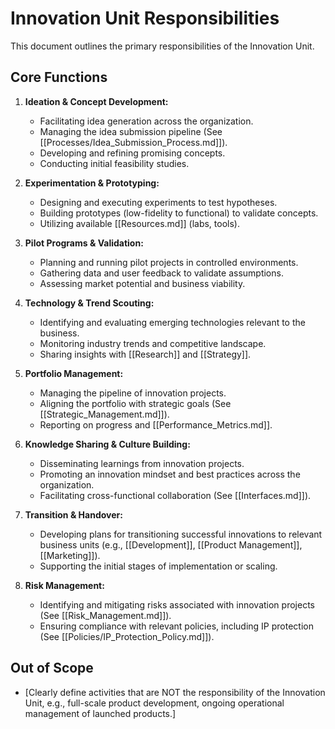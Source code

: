 # Innovation Unit Responsibilities

This document outlines the primary responsibilities of the Innovation Unit.

## Core Functions

1.  **Ideation & Concept Development:**
    *   Facilitating idea generation across the organization.
    *   Managing the idea submission pipeline (See [[Processes/Idea_Submission_Process.md]]).
    *   Developing and refining promising concepts.
    *   Conducting initial feasibility studies.

2.  **Experimentation & Prototyping:**
    *   Designing and executing experiments to test hypotheses.
    *   Building prototypes (low-fidelity to functional) to validate concepts.
    *   Utilizing available [[Resources.md]] (labs, tools).

3.  **Pilot Programs & Validation:**
    *   Planning and running pilot projects in controlled environments.
    *   Gathering data and user feedback to validate assumptions.
    *   Assessing market potential and business viability.

4.  **Technology & Trend Scouting:**
    *   Identifying and evaluating emerging technologies relevant to the business.
    *   Monitoring industry trends and competitive landscape.
    *   Sharing insights with [[Research]] and [[Strategy]].

5.  **Portfolio Management:**
    *   Managing the pipeline of innovation projects.
    *   Aligning the portfolio with strategic goals (See [[Strategic_Management.md]]).
    *   Reporting on progress and [[Performance_Metrics.md]].

6.  **Knowledge Sharing & Culture Building:**
    *   Disseminating learnings from innovation projects.
    *   Promoting an innovation mindset and best practices across the organization.
    *   Facilitating cross-functional collaboration (See [[Interfaces.md]]).

7.  **Transition & Handover:**
    *   Developing plans for transitioning successful innovations to relevant business units (e.g., [[Development]], [[Product Management]], [[Marketing]]). 
    *   Supporting the initial stages of implementation or scaling.

8.  **Risk Management:**
    *   Identifying and mitigating risks associated with innovation projects (See [[Risk_Management.md]]).
    *   Ensuring compliance with relevant policies, including IP protection (See [[Policies/IP_Protection_Policy.md]]).

## Out of Scope

*   [Clearly define activities that are NOT the responsibility of the Innovation Unit, e.g., full-scale product development, ongoing operational management of launched products.] 